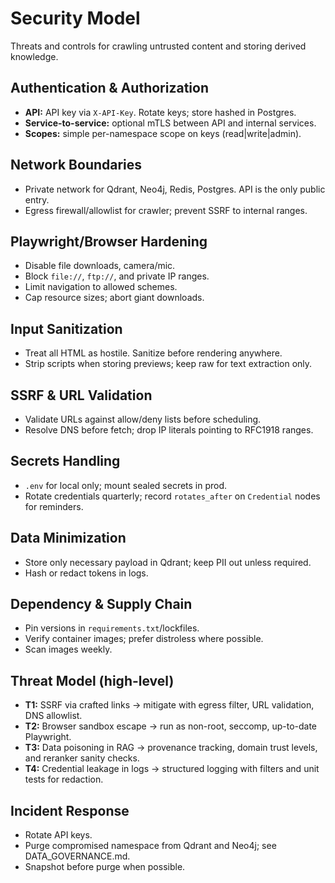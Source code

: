 # Security Model

Threats and controls for crawling untrusted content and storing derived knowledge.

## Authentication & Authorization

* **API:** API key via `X-API-Key`. Rotate keys; store hashed in Postgres.
* **Service-to-service:** optional mTLS between API and internal services.
* **Scopes:** simple per-namespace scope on keys (read|write|admin).

## Network Boundaries

* Private network for Qdrant, Neo4j, Redis, Postgres. API is the only public entry.
* Egress firewall/allowlist for crawler; prevent SSRF to internal ranges.

## Playwright/Browser Hardening

* Disable file downloads, camera/mic.
* Block `file://`, `ftp://`, and private IP ranges.
* Limit navigation to allowed schemes.
* Cap resource sizes; abort giant downloads.

## Input Sanitization

* Treat all HTML as hostile. Sanitize before rendering anywhere.
* Strip scripts when storing previews; keep raw for text extraction only.

## SSRF & URL Validation

* Validate URLs against allow/deny lists before scheduling.
* Resolve DNS before fetch; drop IP literals pointing to RFC1918 ranges.

## Secrets Handling

* `.env` for local only; mount sealed secrets in prod.
* Rotate credentials quarterly; record `rotates_after` on `Credential` nodes for reminders.

## Data Minimization

* Store only necessary payload in Qdrant; keep PII out unless required.
* Hash or redact tokens in logs.

## Dependency & Supply Chain

* Pin versions in `requirements.txt`/lockfiles.
* Verify container images; prefer distroless where possible.
* Scan images weekly.

## Threat Model (high-level)

* **T1:** SSRF via crafted links → mitigate with egress filter, URL validation, DNS allowlist.
* **T2:** Browser sandbox escape → run as non-root, seccomp, up-to-date Playwright.
* **T3:** Data poisoning in RAG → provenance tracking, domain trust levels, and reranker sanity checks.
* **T4:** Credential leakage in logs → structured logging with filters and unit tests for redaction.

## Incident Response

* Rotate API keys.
* Purge compromised namespace from Qdrant and Neo4j; see DATA_GOVERNANCE.md.
* Snapshot before purge when possible.
